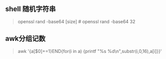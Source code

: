 ## shell 随机字符串
> openssl rand -base64 [size]  # openssl rand -base64 32

## awk分组记数
> awk '{a[$0]+=1}END{for(i in a) {printf "%s %d\n",substr(i,0,16),a[i]}}'
